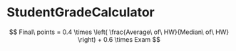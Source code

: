 # StudentGradeCalculator

$$
Final\ points = 0.4 \times \left( \frac{Average\ of\ HW}{Median\ of\ HW} \right) + 0.6 \times Exam
$$

